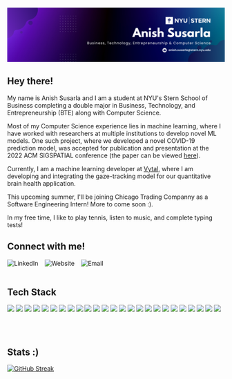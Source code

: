 ![Header](https://github.com/anishs37/anishs37/blob/main/AnishSusarlaNewBanner.png?raw=true)

## Hey there! 
My name is Anish Susarla and I am a student at NYU's Stern School of Business completing a double major in Business, Technology, and Entrepreneurship (BTE) along with Computer Science. 

Most of my Computer Science experience lies in machine learning, where I have worked with researchers at multiple institutions to develop novel ML models. One such project, where we developed a novel COVID-19 prediction model, was accepted for publication and presentation at the 2022 ACM SIGSPATIAL conference (the paper can be viewed <a href="https://dl.acm.org/doi/abs/10.1145/3557995.3566122" target="_blank">here</a>). 

Currently, I am a machine learning developer at <a href="https://vytal.ai/" target="_blank">Vytal</a>, where I am developing and integrating the gaze-tracking model for our quantitative brain health application.

This upcoming summer, I'll be joining Chicago Trading Companny as a Software Engineering Intern! More to come soon :).

In my free time, I like to play tennis, listen to music, and complete typing tests!

## Connect with me!
<div style="display: flex; gap: 15px;">
  <a href="https://www.linkedin.com/in/anishsusarla/" target="_blank" style="text-decoration: none;">
    <img src="https://cdn-icons-png.flaticon.com/512/145/145807.png" alt="LinkedIn" style="width: 30px; height: 30px;">
  </a>
  <a href="https://anishs37.github.io/" target="_blank" style="text-decoration: none;">
    <img src="https://cdn-icons-png.flaticon.com/512/123/123372.png" alt="Website" style="width: 30px; height: 30px;">
  </a>
  <a href="mailto:anish.susarla@stern.nyu.edu" target="_blank" style="text-decoration: none;">
    <img src="https://cdn-icons-png.flaticon.com/512/732/732200.png" alt="Email" style="width: 30px; height: 30px;">
  </a>
</div>
<br>

## Tech Stack

<div>
  <img src="https://img.shields.io/badge/Python-%233670A0.svg?style=for-the-badge&logo=python&logoColor=ffdd54"/> 
  <img src="https://img.shields.io/badge/TensorFlow-%23E97627.svg?style=for-the-badge&logo=tensorflow&logoColor=white"/>
  <img src="https://img.shields.io/badge/PyTorch-%23EE4C2C.svg?style=for-the-badge&logo=pytorch&logoColor=white"/>
  <img src="https://img.shields.io/badge/R-%23276DC3.svg?style=for-the-badge&logo=r&logoColor=white"/> 
  <img src="https://img.shields.io/badge/AWS-%23232F3E.svg?style=for-the-badge&logo=amazonaws&logoColor=white"/>
  <img src="https://img.shields.io/badge/Google_Cloud-%234285F4.svg?style=for-the-badge&logo=googlecloud&logoColor=white"/>
  <img src="https://img.shields.io/badge/MySQL-%2300f.svg?style=for-the-badge&logo=mysql&logoColor=white"/> 
  <img src="https://img.shields.io/badge/Tableau-%2354BAE0.svg?style=for-the-badge&logo=tableau&logoColor=white"/>
  <img src="https://img.shields.io/badge/Anaconda-%2344A833.svg?style=for-the-badge&logo=anaconda&logoColor=white"/> 
  <img src="https://img.shields.io/badge/Numpy-%23013243.svg?style=for-the-badge&logo=numpy&logoColor=white"/>
  <img src="https://img.shields.io/badge/Pandas-%23150458.svg?style=for-the-badge&logo=pandas&logoColor=white"/>
  <img src="https://img.shields.io/badge/Matplotlib-%23F37726.svg?style=for-the-badge&logo=plotly&logoColor=white"/>
  <img src="https://img.shields.io/badge/OpenCV-%23white.svg?style=for-the-badge&logo=opencv&logoColor=white"/>
  <img src="https://img.shields.io/badge/Git-%23F05032.svg?style=for-the-badge&logo=git&logoColor=white"/>
  <img src="https://img.shields.io/badge/Linux-%23117AC9.svg?style=for-the-badge&logo=linux&logoColor=white"/>
  <img src="https://img.shields.io/badge/Firebase-%23E97627.svg?style=for-the-badge&logo=firebase&logoColor=white"/>
  <img src="https://img.shields.io/badge/Java-%23ED8B00.svg?style=for-the-badge&logo=openjdk&logoColor=white"/> 
  <img src="https://img.shields.io/badge/JavaScript-%23323330.svg?style=for-the-badge&logo=javascript&logoColor=%23F7DF1E"/> 
  <img src="https://img.shields.io/badge/C++-%2300599C.svg?style=for-the-badge&logo=c%2B%2B&logoColor=white"/> 
  <img src="https://img.shields.io/badge/C-%2300599C.svg?style=for-the-badge&logo=c&logoColor=white"/>
  <img src="https://img.shields.io/badge/LaTeX-%23008080.svg?style=for-the-badge&logo=latex&logoColor=white"/>
  <img src="https://img.shields.io/badge/Node.js-%236DA55F?style=for-the-badge&logo=node.js&logoColor=white"/> 
  <img src="https://img.shields.io/badge/React-%2320232a.svg?style=for-the-badge&logo=react&logoColor=%2361DAFB"/> 
  <img src="https://img.shields.io/badge/HTML5-%23E34F26.svg?style=for-the-badge&logo=html5&logoColor=white"/> 
  <img src="https://img.shields.io/badge/WordPress-%23117AC9.svg?style=for-the-badge&logo=WordPress&logoColor=white"/>
</div>

<br><br>
## Stats :)
[![GitHub Streak](https://streak-stats.demolab.com/?user=anishs37)]()




